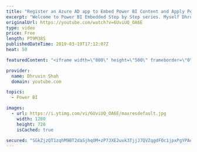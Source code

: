 ```yaml
---
title: "Register an Azure AD app to Embed Power BI Content and Apply Permissions within Azure AD| Part 3"
excerpt: "Welcome to Power BI Embedded Step by Step series. Myself Dhruvin Shah. The entire series is dedicated to the Intermediate level of Power BI folks. The series covers step by step guide to embed the Power BI report in any third-party custom application or SaaS application. During this video, first we will"
originalUrl: https://youtube.com/watch?v=6UviUQ_OA6E
type: video
price: Free
length: PT9M38S
publishedDateTime: 2019-03-19T17:12:07Z
heat: 50

featuredContent: "<iframe width=\"800\" height=\"500\" frameborder=\"0\" src=\"https://www.youtube.com/embed/6UviUQ_OA6E\" allow=\"accelerometer; autoplay; encrypted-media; gyroscope; picture-in-picture\" allowfullscreen></iframe>"

provider:
  name: Dhruvin Shah
  domain: youtube.com

topics:
  - Power BI

images:
  - url: https://i.ytimg.com/vi/6UviUQ_OA6E/maxresdefault.jpg
    width: 1280
    height: 720
    isCached: true

secured: "SGkZjzQT1zqhM9BT2daSjhqOM+zP7JXE2uvk3TjjJ7QVZqgdFOc1jpxPgYPAe0vSHW1CHejk2kSqSjoAeknNuJLSs2PwtBWjum5OzHHX6ucV8eaJeUV16e7MFD71InfxwVhXB4xGnXTLloqIJY6FdRHAtDZW7j+kc07Ri7+6oXfKAc8uxhCFKoVZy/L06HVernZlMEdGhNoPIKdY1+2KQtVJVcgILvAvRRwvgbe8Cp2efkwtvRgGAydRbd773EjtAZeGmailyemKAr5utlCEhBinsqnm4Zo92nBiuRS7GKRXttcqi0YstkRjJWK+Rt08NXj3SbbtrQWpxoYkC1P8DpOuFi1+0FXS+2KLNqZ6kem3FEIov7IiCxmlktg6OZoe7BBSFwTrrrYCoqEDRo0F8qe+/sLGyw5ea5wGC9hPc7w=;qhvVjLMuInk+zCwNGlN5gA=="
---
```


